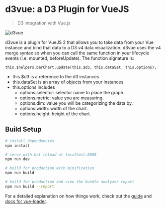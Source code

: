 # d3vue: a D3 Plugin for VueJS

> D3 integration with Vue.js

![d3vue](https://user-images.githubusercontent.com/5210420/38121793-621f10e8-339f-11e8-9c96-ce0b6f2512b2.png)

d3vue is a plugin for VueJS 2 that allows you to take data from your Vue instance and bind that data to a D3 v4 data visualization.  d3vue uses the v4 merge syntax so when you can call the same function in your lifecycle events (i.e. mounted, beforeUpdate).  The function signature is:

```
this.$helpers.barChart.update(this.$d3, this.dataSet, this.options);
```
- this.$d3 is a reference to the d3 instances
- this.dataSet is an array of objects from your instances
- this.options includes
  - options.selector: selector name to place the graph.
  - options.metric: value you are measuring.
  - options.dim: value you will be categorizing the data by.
  - options.width: width of the chart.
  - options.height: height of the chart.

## Build Setup

``` bash
# install dependencies
npm install

# serve with hot reload at localhost:8080
npm run dev

# build for production with minification
npm run build

# build for production and view the bundle analyzer report
npm run build --report
```

For a detailed explanation on how things work, check out the [guide](http://vuejs-templates.github.io/webpack/) and [docs for vue-loader](http://vuejs.github.io/vue-loader).
